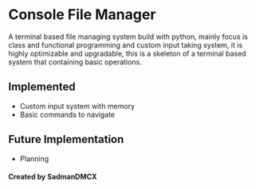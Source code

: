 # Console File Manager
A terminal based file managing system build with python, mainly focus is class and functional programming and custom input taking system, it is highly optimizable and upgradable, this is a skeleton of a terminal based system that containing basic operations.

## Implemented
- Custom input system with memory 
- Basic commands to navigate 

## Future Implementation
- Planning

#### Created by SadmanDMCX
